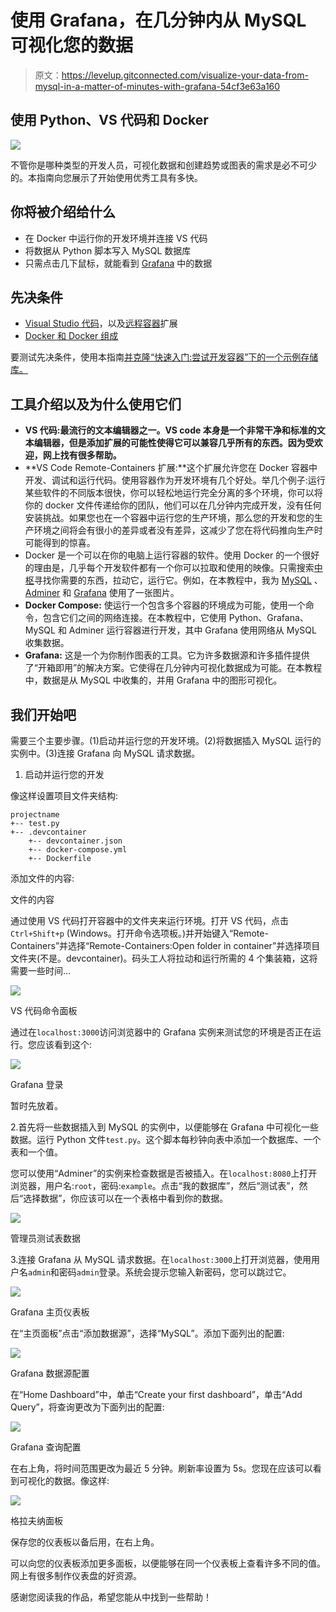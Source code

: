 # 使用 Grafana，在几分钟内从 MySQL 可视化您的数据

> 原文：<https://levelup.gitconnected.com/visualize-your-data-from-mysql-in-a-matter-of-minutes-with-grafana-54cf3e63a160>

## 使用 Python、VS 代码和 Docker

![](img/c0b4239a7cb76f8515bcf961b954d6d7.png)

不管你是哪种类型的开发人员，可视化数据和创建趋势或图表的需求是必不可少的。本指南向您展示了开始使用优秀工具有多快。

## 你将被介绍给什么

*   在 Docker 中运行你的开发环境并连接 VS 代码
*   将数据从 Python 脚本写入 MySQL 数据库
*   只需点击几下鼠标，就能看到 [Grafana](https://grafana.com/) 中的数据

## 先决条件

*   [Visual Studio 代码](https://code.visualstudio.com/)，以及[远程容器](https://marketplace.visualstudio.com/items?itemName=ms-vscode-remote.remote-containers)扩展
*   [Docker 和 Docker 组成](https://www.docker.com/)

要测试先决条件，使用本指南[并克隆“快速入门:尝试开发容器”下的一个示例存储库。](https://code.visualstudio.com/docs/remote/containers)

## 工具介绍以及为什么使用它们

*   **VS 代码:**最流行的文本编辑器之一**。VS code 本身是一个非常干净和标准的文本编辑器，但是添加扩展的可能性使得它可以兼容几乎所有的东西。因为受欢迎，网上找有很多帮助。**
*   **VS Code Remote-Containers 扩展:**这个扩展允许您在 Docker 容器中开发、调试和运行代码。使用容器作为开发环境有几个好处。举几个例子:运行某些软件的不同版本很快，你可以轻松地运行完全分离的多个环境，你可以将你的 docker 文件传递给你的团队，他们可以在几分钟内完成开发，没有任何安装挑战。如果您也在一个容器中运行您的生产环境，那么您的开发和您的生产环境之间将会有很小的差异或者没有差异，这减少了您在将代码推向生产时可能得到的惊喜。
*   Docker 是一个可以在你的电脑上运行容器的软件。使用 Docker 的一个很好的理由是，几乎每个开发软件都有一个你可以拉取和使用的映像。只需搜索[中枢](https://hub.docker.com/)寻找你需要的东西，拉动它，运行它。例如，在本教程中，我为 [MySQL](https://hub.docker.com/_/mysql) 、 [Adminer](https://hub.docker.com/_/adminer) 和 [Grafana](https://hub.docker.com/r/grafana/grafana) 使用了一张图片。
*   **Docker Compose:** 使运行一个包含多个容器的环境成为可能，使用一个命令，包含它们之间的网络连接。在本教程中，它使用 Python、Grafana、MySQL 和 Adminer 运行容器进行开发，其中 Grafana 使用网络从 MySQL 收集数据。
*   **Grafana:** 这是一个为你制作图表的工具。它为许多数据源和许多插件提供了“开箱即用”的解决方案。它使得在几分钟内可视化数据成为可能。在本教程中，数据是从 MySQL 中收集的，并用 Grafana 中的图形可视化。

## 我们开始吧

需要三个主要步骤。(1)启动并运行您的开发环境。(2)将数据插入 MySQL 运行的实例中。(3)连接 Grafana 向 MySQL 请求数据。

1.  启动并运行您的开发

像这样设置项目文件夹结构:

```
projectname
+-- test.py
+-- .devcontainer
    +-- devcontainer.json
    +-- docker-compose.yml
    +-- Dockerfile
```

添加文件的内容:

文件的内容

通过使用 VS 代码打开容器中的文件夹来运行环境。打开 VS 代码，点击`Ctrl+Shift+p` (Windows。打开命令选项板。)并开始键入“Remote-Containers”并选择“Remote-Containers:Open folder in container”并选择项目文件夹(不是。devcontainer)。码头工人将拉动和运行所需的 4 个集装箱，这将需要一些时间…

![](img/701b26889597ab8679bd28b91571ec86.png)

VS 代码命令面板

通过在`localhost:3000`访问浏览器中的 Grafana 实例来测试您的环境是否正在运行。您应该看到这个:

![](img/10a3b5153513c57c18b34a83c8cbbed9.png)

Grafana 登录

暂时先放着。

2.首先将一些数据插入到 MySQL 的实例中，以便能够在 Grafana 中可视化一些数据。运行 Python 文件`test.py`。这个脚本每秒钟向表中添加一个数据库、一个表和一个值。

您可以使用“Adminer”的实例来检查数据是否被插入。在`localhost:8080`上打开浏览器，用户名:`root`，密码:`example`。点击“我的数据库”，然后“测试表”，然后“选择数据”，你应该可以在一个表格中看到你的数据。

![](img/1546c84019a1dc45c8d16b4b0c69681d.png)

管理员测试表数据

3.连接 Grafana 从 MySQL 请求数据。在`localhost:3000`上打开浏览器，使用用户名`admin`和密码`admin`登录。系统会提示您输入新密码，您可以跳过它。

![](img/a6e589c6a3a6ca34b86bebfa9cd99ed4.png)

Grafana 主页仪表板

在“主页面板”点击“添加数据源”，选择“MySQL”。添加下面列出的配置:

![](img/dcc2264809a23692b6fbef15a1391305.png)

Grafana 数据源配置

在“Home Dashboard”中，单击“Create your first dashboard”，单击“Add Query”，将查询更改为下面列出的配置:

![](img/87e2c4e9658477f64f4b18d1d98ff348.png)

Grafana 查询配置

在右上角，将时间范围更改为最近 5 分钟。刷新率设置为 5s。您现在应该可以看到可视化的数据。像这样:

![](img/3e10cc1c6eb43f6f4a7bc73d9e430bde.png)

格拉夫纳面板

保存您的仪表板以备后用，在右上角。

可以向您的仪表板添加更多面板，以便能够在同一个仪表板上查看许多不同的值。网上有很多制作仪表盘的好资源。

感谢您阅读我的作品，希望您能从中找到一些帮助！
